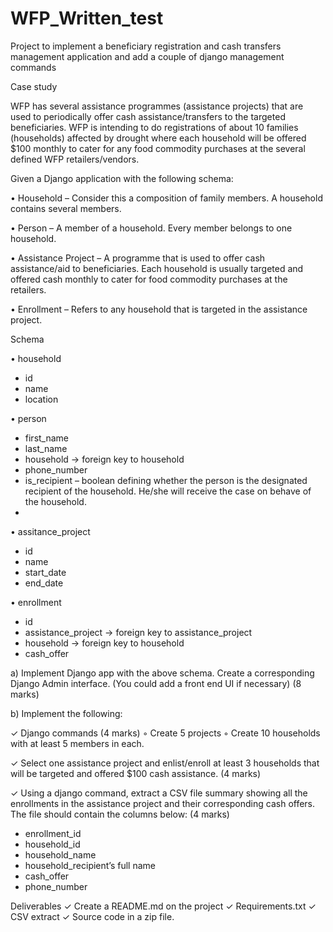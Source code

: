 # WFP_Written_test
Project to implement a beneficiary registration and cash transfers management application and add a couple of django management commands

Case study

WFP has several assistance programmes (assistance projects) that are used to periodically offer cash assistance/transfers to the targeted beneficiaries. WFP is
intending to do registrations of about 10 families (households) affected by drought where each household will be offered $100 monthly to cater for any food commodity purchases at the several defined WFP retailers/vendors.

Given a Django application with the following schema:

• Household – Consider this a composition of family members. A household
contains several members.

• Person – A member of a household. Every member belongs to one
household.

• Assistance Project – A programme that is used to offer cash assistance/aid to beneficiaries. Each household is usually targeted and offered cash monthly to cater for food commodity purchases at the retailers.

• Enrollment – Refers to any household that is targeted in the assistance project.

Schema

• household
- id
- name
- location

• person
- first_name
- last_name
- household → foreign key to household
- phone_number
- is_recipient – boolean defining whether the person is the designated recipient of the household. He/she will receive the case on behave of the household.
- 
• assitance_project
- id
- name
- start_date
- end_date

• enrollment
- id
- assistance_project → foreign key to assistance_project
- household → foreign key to household
- cash_offer

a) Implement Django app with the above schema. Create a corresponding Django Admin interface. (You could add a front end UI if necessary) (8 marks)

b) Implement the following:

✓ Django commands (4 marks)
◦ Create 5 projects
◦ Create 10 households with at least 5 members in each.

✓ Select one assistance project and enlist/enroll at least 3 households that will be targeted and offered $100 cash assistance. (4 marks)

✓ Using a django command, extract a CSV file summary showing all the enrollments in the assistance project and their corresponding cash offers. The file should contain the columns below: (4 marks)
- enrollment_id
- household_id
- household_name
- household_recipient’s full name
- cash_offer
- phone_number

Deliverables
✓ Create a README.md on the project
✓ Requirements.txt
✓ CSV extract
✓ Source code in a zip file.



